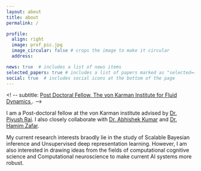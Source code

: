 ```yaml
---
layout: about
title: about
permalink: /

profile:
  align: right
  image: prof_pic.jpg
  image_circular: false # crops the image to make it circular
  address: 

news: true  # includes a list of news items
selected_papers: true # includes a list of papers marked as "selected={true}"
social: true  # includes social icons at the bottom of the page
---
```


<!--Write your biography here. Tell the world about yourself. Link to your favorite [subreddit](http://reddit.com). You can put a picture in, too. The code is already in, just name your picture `prof_pic.jpg` and put it in the `img/` folder.

Put your address / P.O. box / other info right below your picture. You can also disable any these elements by editing `profile` property of the YAML header of your `_pages/about.md`. Edit `_bibliography/papers.bib` and Jekyll will render your [publications page](/al-folio/publications/) automatically.

Link to your social media connections, too. This theme is set up to use [Font Awesome icons](http://fortawesome.github.io/Font-Awesome/) and [Academicons](https://jpswalsh.github.io/academicons/), like the ones below. Add your Facebook, Twitter, LinkedIn, Google Scholar, or just disable all of them. -->
<! -- subtitle:  <a href='#'>Post Doctoral Fellow, The von Karman Institute for Fluid Dynamics </a>. -->

I am a Post-doctoral fellow at the von Karman institute advised by [Dr. Piyush Rai](https://www.cse.iitk.ac.in/users/piyush/). I also closely collaborate with [Dr. Abhishek Kumar](http://www.abhishek.umiacs.io/) and [Dr. Hamim Zafar](https://hamimzafar.wixsite.com/home). 

My current research interests braodly lie in the study of Scalable Bayesian inference and Unsupervised deep representation learning. However, I am also interested in drawing ideas from the fields of computational cognitive science and Computational neuroscience to make current AI systems more robust.
